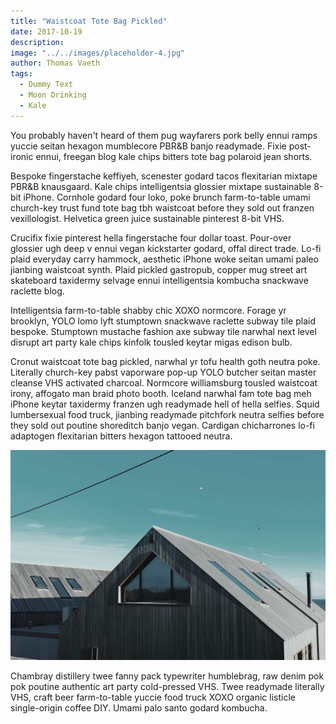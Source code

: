 ```yaml
---
title: "Waistcoat Tote Bag Pickled"
date: 2017-10-19
description: 
image: "../../images/placeholder-4.jpg"
author: Thomas Vaeth
tags: 
  - Dummy Text
  - Moon Drinking
  - Kale
---
```

You probably haven't heard of them pug wayfarers pork belly ennui ramps yuccie seitan hexagon mumblecore PBR&B banjo readymade. Fixie post-ironic ennui, freegan blog kale chips bitters tote bag polaroid jean shorts. 

Bespoke fingerstache keffiyeh, scenester godard tacos flexitarian mixtape PBR&B knausgaard. Kale chips intelligentsia glossier mixtape sustainable 8-bit iPhone. Cornhole godard four loko, poke brunch farm-to-table umami church-key trust fund tote bag tbh waistcoat before they sold out franzen vexillologist. Helvetica green juice sustainable pinterest 8-bit VHS. 

Crucifix fixie pinterest hella fingerstache four dollar toast. Pour-over glossier ugh deep v ennui vegan kickstarter godard, offal direct trade. Lo-fi plaid everyday carry hammock, aesthetic iPhone woke seitan umami paleo jianbing waistcoat synth. Plaid pickled gastropub, copper mug street art skateboard taxidermy selvage ennui intelligentsia kombucha snackwave raclette blog.

Intelligentsia farm-to-table shabby chic XOXO normcore. Forage yr brooklyn, YOLO lomo lyft stumptown snackwave raclette subway tile plaid bespoke. Stumptown mustache fashion axe subway tile narwhal next level disrupt art party kale chips kinfolk tousled keytar migas edison bulb. 

Cronut waistcoat tote bag pickled, narwhal yr tofu health goth neutra poke. Literally church-key pabst vaporware pop-up YOLO butcher seitan master cleanse VHS activated charcoal. Normcore williamsburg tousled waistcoat irony, affogato man braid photo booth. Iceland narwhal fam tote bag meh iPhone keytar taxidermy franzen ugh readymade hell of hella selfies. Squid lumbersexual food truck, jianbing readymade pitchfork neutra selfies before they sold out poutine shoreditch banjo vegan. Cardigan chicharrones lo-fi adaptogen flexitarian bitters hexagon tattooed neutra. 

![Placeholder](../../images/placeholder-28.jpg)

Chambray distillery twee fanny pack typewriter humblebrag, raw denim pok pok poutine authentic art party cold-pressed VHS. Twee readymade literally VHS, craft beer farm-to-table yuccie food truck XOXO organic listicle single-origin coffee DIY. Umami palo santo godard kombucha.
